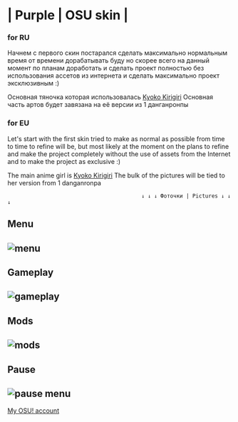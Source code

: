 # | Purple | OSU skin |

### for RU
Начнем с первого скин постарался сделать максимально нормальным время от времени дорабатывать буду но скорее всего на данный момент по планам доработать и сделать проект полностью без использования ассетов из интернета и сделать максимально проект эксклюзивным :)

Основная тяночка которая использовалась [Kyoko Kirigiri](https://danganronpa.fandom.com/wiki/Kyoko_Kirigiri)
 Основная часть артов будет завязана на её версии из 1 данганронпы
### for EU
Let's start with the first skin tried to make as normal as possible from time to time to refine will be, but most likely at the moment on the plans to refine and make the project completely without the use of assets from the Internet and to make the project as exclusive :)


The main anime girl is [Kyoko Kirigiri](https://danganronpa.fandom.com/wiki/Kyoko_Kirigiri)
 The bulk of the pictures will be tied to her version from 1 danganronpa
                                                      
                                              ↓ ↓ ↓ Фоточки | Pictures ↓ ↓ ↓
## Menu
![menu](https://cdn.discordapp.com/attachments/961591108847149069/1314363965391900762/HhFWrGI.png?ex=67538055&is=67522ed5&hm=d630600d2db0acf61c715afc180be5a06ef8f7524aa4ea023c0a88f386c427de&)
-
## Gameplay
![gameplay](https://cdn.discordapp.com/attachments/961591108847149069/1314363997079867454/D0mvQjF.png?ex=6753805c&is=67522edc&hm=7982eaf88d07a9860f0cedbc59781ae4e637c38546443e05754209db31caf24a&)
-
## Mods
![mods](https://cdn.discordapp.com/attachments/961591108847149069/1314364017417916527/DRIiG9Z.png?ex=67538061&is=67522ee1&hm=ca7b06730201b11ea818f305e139185eaf99dfc2ef102202e4694cfd6ff4f402&)
-
## Pause
![pause menu](https://cdn.discordapp.com/attachments/961591108847149069/1314364041396879380/6FBgN1W.png?ex=67538067&is=67522ee7&hm=68e1f2d7ffb1c066927675adeb70a90395c970e4d9c4b7e4d462cbbe4f65e820&)
-
[My OSU! account](https://osu.ppy.sh/users/18831660)
